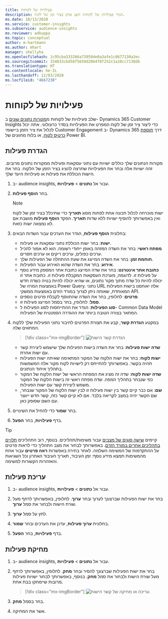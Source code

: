 ```yaml
---
title: פעילויות של לקוחות
description: הגדר פעילויות של לקוחות והצג אותן בציר זמן של לקוח.
ms.date: 10/13/2020
ms.service: customer-insights
ms.subservice: audience-insights
ms.reviewer: adkuppa
ms.topic: conceptual
author: m-hartmann
ms.author: mhart
manager: shellyha
ms.openlocfilehash: 1c95cba333266a73959de0a3afe1c8677130a3ec
ms.sourcegitcommit: 334633cbd58f5659d20b4f87252c1a10cc7130db
ms.translationtype: HT
ms.contentlocale: he-IL
ms.lasthandoff: 12/03/2020
ms.locfileid: "4667230"
---
```

# <a name="customer-activities"></a>פעילויות של לקוחות

שלב פעילויות של לקוחות מ[מקורות נתונים שונים](data-sources.md) ב- Dynamics 365 Customer Insights כדי ליצור ציר זמן של לקוח המפרט את הפעילויות בסדר כרונולוגי. אתה יכול לכלול את ציר הזמן ביישומי Customer Engagement ב- Dynamics 365 דרך [תוספת כרטיס לקוח](customer-card-add-in.md), או בלוח מחוונים של Power BI.

## <a name="define-an-activity"></a>הגדרת פעילות

מקורות הנתונים שלך כוללים ישויות עם נתוני עסקאות ופעילות ממקורות נתונים מרובים. זהה ישויות אלה ובחר את הפעילויות שתרצה להציג בציר הזמן של הלקוח. בחר את הישות הכוללת את פעילות או פעילויות היעד שלך.

1. ב- audience insights, עבור אל **נתונים** > **פעילויות**.

1. בחר **הוסף פעילות**.

   > [!NOTE]
   > ישות מוכרחה לכלול תכונה אחת לפחות מסוג **תאריך** כדי שתיכלל בציר זמן של לקוח ואין באפשרותך להוסיף ישויות ללא שדות **תאריך**. הפקד **הוסף פעילות** מושבת אם לא נמצאה ישות כזאת.

1. בחלונית **הוסף פעילות**, הגדר את הערכים עבור השדות הבאים:

   - **ישות**: בחר ישות הכוללת נתוני עסקאות או פעילות.
   - **מפתח ראשי**: בחר את השדה המזהה באופן ייחודי רשומה. הוא לא אמור להכיל ערכים כפולים, ערכים ריקים או ערכים חסרים.
   - **חותמת זמן**: בחר את השדה המייצג את שעת ההתחלה של הפעילות שלך.
   - **אירוע**: בחר את השדה שהוא האירוע עבור הפעילות.
   - **כתובת אתר אינטרנט**: בחר את שדה המייצג כתובת אתר המספק מידע נוסף על פעילות זו. לדוגמה, מערכת העסקאות המקבלת פעילות זו. כתובת אתר זו יכולה להיות כל שדה מתוך מקור נתונים, או שהיא יכולה להיות בנויה כשדה חדש באמצעות המרה‬ של Power Query. נתוני URL אלה יאוחסנו בישות הפעילות המאוחדת, שאותה ניתן לצרוך במורד הזרם באמצעות ממשקי API.
   - **פרטים**: לחלופין, בחר את השדה שהתווסף לקבלת פרטים נוספים.
   - **סמל**: לחלופין, בחר בסמל המייצג פעילות זו.
   - **סוג הפעילות**: הגדר את ההתייחסות לסוג הפעילות ל- Common Data Model המתאר בצורה הטובה ביותר את ההגדרה הסמנטית של הפעילות.

1. במקטע **הגדרת קשר**, קבע את תצורת הפרטים לחיבור נתוני הפעילות שלך ללקוח המתאים שלה.

   > [!div class="mx-imgBorder"]
   > ![הגדרת קשר הישות](media/activities-entities-define.png "הגדרת קשר הישות")

    - **שדה ישות פעילות**: בחר את השדה בישות הפעילות שלך שישמש ליצירת קשר עם ישות אחרת.
    - **ישות לקוח**: בחר את ישות הלקוח של המקור המתאימה שאיתה ישות הפעילות תהיה בקשר. באפשרותך להתייחס רק לישויות לקוח מקור אלה המשמשות בתהליך איחוד הנתונים.
    - **שדה ישות לקוח**: שדה זה מציג את המפתח הראשי של ישות הלקוח של המקור כפי שנבחר בתהליך המפה. שדה מפתח ראשי זה בישות הלקוח של המקור משמש ליצירת קשר עם ישות הפעילות.
    - **שם**: אם כבר קיים קשר בין ישות פעילות זו לבין ישות הלקוח של המקור שנבחר, שם הקשר יהיה במצב לקריאה בלבד. אם לא קיים קשר כזה, קשר חדש ייווצר עם השם שסופק כאן.

1. בחר **שמור** כדי להחיל את השינויים.

1. בדף **פעילויות**, בחר **הפעל**.

> [!TIP]
> קיימים [שישה סוגים של מצבים](system.md#status-types) עבור משימות/תהליכים. בנוסף, רוב התהליכים [תלויים בתהליכים אחרים במורד הזרם](system.md#refresh-policies). באפשרותך לבחור את מצב התהליך כדי לראות פרטים על ההתקדמות של המשימה השלמה. לאחר בחירה באפשרות **ראה פרטים** עבור אחת מהמשימות תמצא מידע נוסף: זמן העיבוד, תאריך העיבוד האחרון וכל השגיאות והאזהרות הקשורות למשימה.

## <a name="edit-an-activity"></a>עריכת פעילות

1. ב- audience insights, עבור אל **נתונים** > **פעילויות**.

2. בחר את ישות הפעילות שברצונך לערוך ובחר **ערוך**. לחלופין, באפשרותך לרחף מעל שורת הישות ולבחור את סמל **ערוך**.

3. לחץ על סמל **ערוך**.

4. בחלונית **ערוך פעילות**, עדכן את הערכים ובחר **שמור**.

5. בדף **פעילויות**, בחר **הפעל**.

## <a name="delete-an-activity"></a>מחיקת פעילות

1. ב- audience insights, עבור אל **נתונים** > **פעילויות**.

2. בחר את ישות הפעילות שברצונך להסיר ובחר **מחק**. לחלופין, באפשרותך לרחף מעל שורת הישות ולבחור את סמל **מחק**. בנוסף, באפשרותך לבחור ישויות פעילות מרובות שיימחקו בבת אחת.
   > [!div class="mx-imgBorder"]
   > ![עריכה או מחיקה של קשר הישות](media/activities-entities-edit-delete.png "עריכה או מחיקה של קשר הישות.").

3. בחר בסמל **מחק**.

4. אשר את המחיקה.
